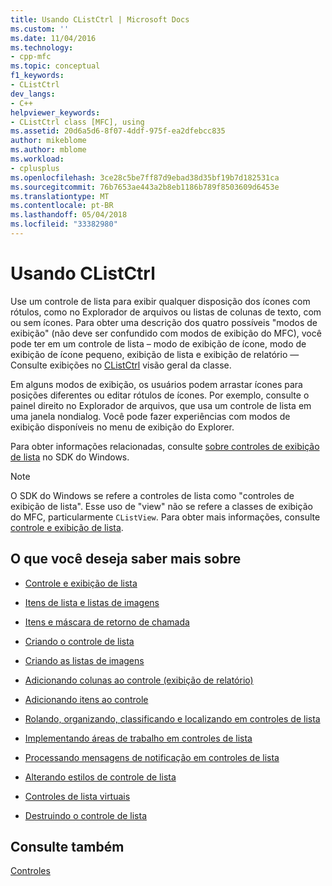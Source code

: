 ```yaml
---
title: Usando CListCtrl | Microsoft Docs
ms.custom: ''
ms.date: 11/04/2016
ms.technology:
- cpp-mfc
ms.topic: conceptual
f1_keywords:
- CListCtrl
dev_langs:
- C++
helpviewer_keywords:
- CListCtrl class [MFC], using
ms.assetid: 20d6a5d6-8f07-4ddf-975f-ea2dfebcc835
author: mikeblome
ms.author: mblome
ms.workload:
- cplusplus
ms.openlocfilehash: 3ce28c5be7ff87d9ebad38d35bf19b7d182531ca
ms.sourcegitcommit: 76b7653ae443a2b8eb1186b789f8503609d6453e
ms.translationtype: MT
ms.contentlocale: pt-BR
ms.lasthandoff: 05/04/2018
ms.locfileid: "33382980"
---
```

# <a name="using-clistctrl"></a>Usando CListCtrl
Use um controle de lista para exibir qualquer disposição dos ícones com rótulos, como no Explorador de arquivos ou listas de colunas de texto, com ou sem ícones. Para obter uma descrição dos quatro possíveis "modos de exibição" (não deve ser confundido com modos de exibição do MFC), você pode ter em um controle de lista – modo de exibição de ícone, modo de exibição de ícone pequeno, exibição de lista e exibição de relatório — Consulte exibições no [CListCtrl](../mfc/reference/clistctrl-class.md) visão geral da classe.  
  
 Em alguns modos de exibição, os usuários podem arrastar ícones para posições diferentes ou editar rótulos de ícones. Por exemplo, consulte o painel direito no Explorador de arquivos, que usa um controle de lista em uma janela nondialog. Você pode fazer experiências com modos de exibição disponíveis no menu de exibição do Explorer.  
  
 Para obter informações relacionadas, consulte [sobre controles de exibição de lista](http://msdn.microsoft.com/library/windows/desktop/bb774735) no SDK do Windows.  
  
> [!NOTE]
>  O SDK do Windows se refere a controles de lista como "controles de exibição de lista". Esse uso de "view" não se refere a classes de exibição do MFC, particularmente `CListView`. Para obter mais informações, consulte [controle e exibição de lista](../mfc/list-control-and-list-view.md).  
  
## <a name="what-do-you-want-to-know-more-about"></a>O que você deseja saber mais sobre  
  
-   [Controle e exibição de lista](../mfc/list-control-and-list-view.md)  
  
-   [Itens de lista e listas de imagens](../mfc/list-items-and-image-lists.md)  
  
-   [Itens e máscara de retorno de chamada](../mfc/callback-items-and-the-callback-mask.md)  
  
-   [Criando o controle de lista](../mfc/creating-the-list-control.md)  
  
-   [Criando as listas de imagens](../mfc/creating-the-image-lists.md)  
  
-   [Adicionando colunas ao controle (exibição de relatório)](../mfc/adding-columns-to-the-control-report-view.md)  
  
-   [Adicionando itens ao controle](../mfc/adding-items-to-the-control.md)  
  
-   [Rolando, organizando, classificando e localizando em controles de lista](../mfc/scrolling-arranging-sorting-and-finding-in-list-controls.md)  
  
-   [Implementando áreas de trabalho em controles de lista](../mfc/implementing-working-areas-in-list-controls.md)  
  
-   [Processando mensagens de notificação em controles de lista](../mfc/processing-notification-messages-in-list-controls.md)  
  
-   [Alterando estilos de controle de lista](../mfc/changing-list-control-styles.md)  
  
-   [Controles de lista virtuais](../mfc/virtual-list-controls.md)  
  
-   [Destruindo o controle de lista](../mfc/destroying-the-list-control.md)  
  
## <a name="see-also"></a>Consulte também  
 [Controles](../mfc/controls-mfc.md)

